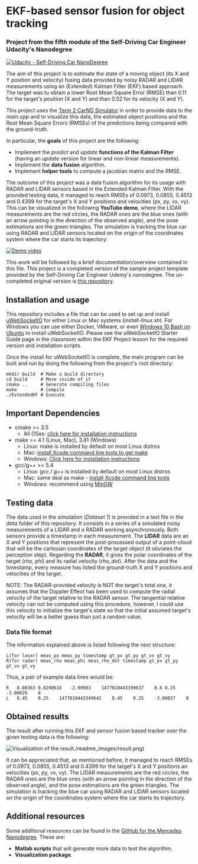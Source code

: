 # **EKF-based sensor fusion for object tracking**
### Project from the fifth module of the Self-Driving Car Engineer Udacity's Nanodegree

[![Udacity - Self-Driving Car NanoDegree](https://s3.amazonaws.com/udacity-sdc/github/shield-carnd.svg)](http://www.udacity.com/drive)

The aim of this project is to estimate the state of a moving object (its X and Y position and velocity) fusing data provided by noisy RADAR and LIDAR measurements using an (Extended) Kalman Filter (EKF) based approach. The target was tu obtain a lower Root Mean Square Error (RMSE) than 0.11 for the target's position (X and Y) and than 0.52 for its velocity (X and Y).

This project uses the [Term 2 CarND Simulator](https://github.com/udacity/self-driving-car-sim/releases) in order to provide data to the *main.cpp* and to visualize this data, the estimated object positions and the Root Mean Square Errors (RMSEs) of the predictions being compared with the ground-truth. 


In particular, the **goals** of this project are the following:
- Implement the *predict* and *update* **functions of the Kalman Filter** (having an *update* version for linear and non-linear measurements).
- Implement the **data fusion** algorithm.
- Implement **helper tools** to compute a jacobian matrix and the RMSE.


The outcome of this project was a data fusion algorithm for its usage with RADAR and LIDAR sensors based in the Extended Kalman Filter. With the provided testing data, it managed to reach RMSEs of 0.0973, 0.0855, 0.4513 and 0.4399 for the target's X and Y positions and velocities (px, py, vx, vy). This can be visualized in the following **YouTube demo**, where the LIDAR measurements are the red circles, the RADAR ones are the blue ones (with an arrow pointing in the direction of the observed angle), and the pose estimations are the green triangles. The simulation is tracking the blue car using RADAR and LIDAR sensors located on the origin of the coordinates system where the car starts its trajectory:

[![Demo video](https://img.youtube.com/vi/Tm7d8E3J3WI/0.jpg)](https://www.youtube.com/watch?v=Tm7d8E3J3WI)


This work will be followed by a brief documentation/overview contained in this file. This project is a completed version of the sample project template provided by the Self-Driving Car Engineer Udemy's nanodegree. The un-completed original version is [this repository](https://github.com/udacity/CarND-Extended-Kalman-Filter-Project).




## Installation and usage
This repository includes a file that can be used to set up and install [uWebSocketIO](https://github.com/uWebSockets/uWebSockets) for either Linux or Mac systems (*install-linux.sh*). For Windows you can use either Docker, VMware, or even [Windows 10 Bash on Ubuntu](https://www.howtogeek.com/249966/how-to-install-and-use-the-linux-bash-shell-on-windows-10/) to install uWebSocketIO. Please see the uWebSocketIO Starter Guide page in the classroom within the EKF Project lesson for the required version and installation scripts.

Once the install for uWebSocketIO is complete, the main program can be built and run by doing the following from the project's root directory:

```
mkdir build  # Make a build directory
cd build     # Move inside of it
cmake ..     # Generate compiling files
make         # Compile
./ExtendedKF # Execute
```


## Important Dependencies
* cmake >= 3.5
  * All OSes: [click here for installation instructions](https://cmake.org/install/)
* make >= 4.1 (Linux, Mac), 3.81 (Windows)
  * Linux: make is installed by default on most Linux distros
  * Mac: [install Xcode command line tools to get make](https://developer.apple.com/xcode/features/)
  * Windows: [Click here for installation instructions](http://gnuwin32.sourceforge.net/packages/make.htm)
* gcc/g++ >= 5.4
  * Linux: gcc / g++ is installed by default on most Linux distros
  * Mac: same deal as make - [install Xcode command line tools](https://developer.apple.com/xcode/features/)
  * Windows: recommend using [MinGW](http://www.mingw.org/)


## Testing data
The data used in the simulation (*Dataset 1*) is provided in a text file in the *data* folder of this repository. It consists in a series of a simulated noisy measurements of a LIDAR and a RADAR working asynchronously. Both sensors provide a timestamp in each measurement. The **LIDAR** data are an X and Y positions that represent the post-processed output of a point-cloud that will be the cartesian coordinates of the target object (it obviates the perception step). Regarding the **RADAR**, it gives the polar coordinates of the target (*rho, phi*) and its radial velocity (*rho_dot*). After the data and the timestamp, every measure has listed the ground-truth X and Y positions and velocities of the target.

NOTE: The RADAR-provided velocity is NOT the target's total one, it assumes that the Doppler Effect has been used to compute the radial velocity of the target relative to the RADAR sensor. The tangential relative velocity can not be computed using this procedure, however, I could use this velocity to initialize the target's state so that the initial assumed target's velocity will be a better guess than just a random value.

### Data file format
The information explained above is listed following the next structure:

```
L(for laser) meas_px meas_py timestamp gt_px gt_py gt_vx gt_vy
R(for radar) meas_rho meas_phi meas_rho_dot timestamp gt_px gt_py gt_vx gt_vy
```

Thus, a pair of example data lines would be:

```
R   8.60363 0.0290616   -2.99903    1477010443399637    8.6 0.25    -3.00029    0   
L   8.45    0.25    1477010443349642    8.45    0.25    -3.00027    0
```


## Obtained results
The result after running this EKF and sensor fusion based tracker over the given testing data is the following:

![Visualization of the result]()./readme_images/result.png)

It can be appreciated that, as mentioned before, it managed to reach RMSEs of 0.0973, 0.0855, 0.4513 and 0.4399 for the target's X and Y positions an velocities (px, py, vx, vy). The LIDAR measurements are the red circles, the RADAR ones are the blue ones (with an arrow pointing in the direction of the observed angle), and the pose estimations are the green triangles. The simulation is tracking the blue car using RADAR and LIDAR sensors located on the origin of the coordinates system where the car starts its trajectory.


## Additional resources
Some additional resources can be found in the [GitHub for the  Mercedes Nanodegree](https://github.com/udacity/CarND-Mercedes-SF-Utilities). These are:
- **Matlab scripts** that will generate more data to test the algorithm.
- **Visualization package**.
